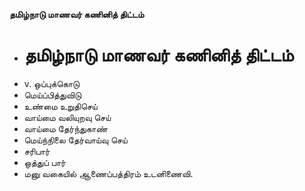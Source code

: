 **தமிழ்நாடு மாணவர் கணினித் திட்டம்**
- # தமிழ்நாடு மாணவர் கணினித் திட்டம்
- v. ஒப்புக்கொடு
- மெய்ப்பித்துவிடு
- உண்மை உறுதிசெய்
- வாய்மை வலியுறவு செய்
- வாய்மை தேர்ந்துகாண்
- மெய்ந்நிலை தேர்வாய்வு செய்
- சரிபார்
- ஒத்துப் பார்
- மனு வகையில் ஆணைப்பத்திரம் உடனிணைவி.

